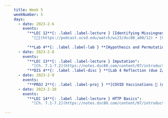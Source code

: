 ```yaml
---
    title: Week 5
    weekNumber: 5
    days:
      - date: 2023-2-6
        events:
          "**LEC 12**{: .label .label-lecture } [Identifying Missingness Mechanisms](resources/lectures/lec12/lec12.html)":
            "[🎥](https://podcast.ucsd.edu/watch/wi23/dsc80_a00/12) • [Ch. 6.3-6.5](https://notes.dsc80.com/content/06/handling-missing-data.html)"
                
          "**Lab 4**{: .label .label-lab } **[Hypothesis and Permutation Testing (due 2/6)](https://github.com/dsc-courses/dsc80-2023-wi/blob/master/labs/04-hyp-perm/lab.ipynb)**":
      - date: 2023-2-8
        events:
          "**LEC 13**{: .label .label-lecture } Imputation":
            "[Ch. 7.1-7.2](https://notes.dsc80.com/content/07/introduction.html)"
          "**DIS 4**{: .label .label-disc } **[Lab 4 Reflection (due 2/11)](https://www.gradescope.com/courses/478969/assignments/2641070)**":
      - date: 2023-2-9
        events:
          "**PROJ 2**{: .label .label-proj } **[COVID Vaccinations 🦠 (due 2/9)](https://github.com/dsc-courses/dsc80-2023-wi/blob/master/projects/02-covid_vax/project.ipynb)**":
      - date: 2023-2-10
        events:
          "**LEC 14**{: .label .label-lecture } HTTP Basics":
            "[Ch. 7.1-7.2](https://notes.dsc80.com/content/07/introduction.html)"
                
---
```

